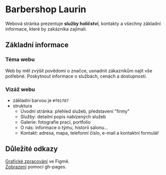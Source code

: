 # Barbershop Laurin
Webová stránka prezentuje **služby holičství**, kontakty a všechny základní informace, které by zakázníka zajímali.

## Základní informace
### Téma webu
Web by měl zvýšit povědomí o značce, usnadnit zákazníkům najít vše potřebné. Poskytnout informace o službách, cenách a dostupnosti.

### Vizáž webu 
* základní barvou je `#f01f87`
* struktura
  - Úvodní stránka: přehled služeb, představení "firmy"
  - Služby: detailní popis nabízených služeb
  - Galerie: fotografie prací, portfolio
  - O nás: informace o týmu, historii salonu...
  - Kontakt: adresa, mapa, telefonní číslo, e-mail a kontaktní formulář

## Důležité odkazy
[Grafické zpracování](https://www.figma.com/design/S6A4raMbptUk9pWv6uzfoH/Pra%C5%BE%C3%A1kov%C3%A1Nella?node-id=0-1&m=dev) ve Figmě.\
[Zobrazení]() pomocí gh-pages.
